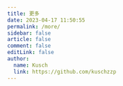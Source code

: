 ```yaml
---
title: 更多
date: 2023-04-17 11:50:55
permalink: /more/
sidebar: false
article: false
comment: false
editLink: false
author:
  name: Kusch
  link: https://github.com/kuschzzp
---
```

